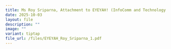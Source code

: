 ```yaml
---
title: Ms Roy Sriparna, Attachment to EYEYAH! (InfoComm and Technology
date: 2025-10-03
layout: file
description: ""
image: ""
variant: tiptap
file_url: /files/EYEYAH_Roy_Sriparna_1.pdf
---
```

